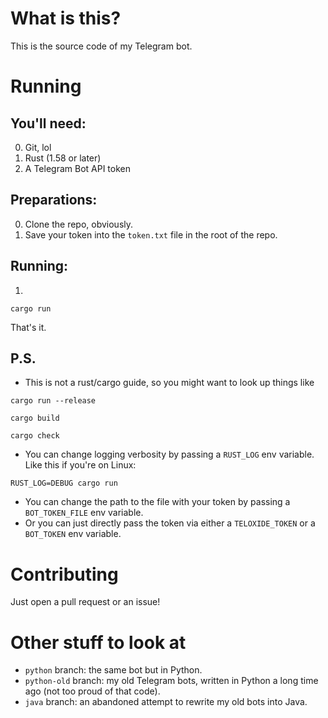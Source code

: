 # What is this?
This is the source code of my Telegram bot.

# Running
## You'll need:
0. Git, lol
1. Rust (1.58 or later)
2. A Telegram Bot API token

## Preparations:
0. Clone the repo, obviously.
1. Save your token into the `token.txt` file in the root of the repo.

## Running:
1.
```shell
cargo run
```
That's it.

## P.S.
* This is not a rust/cargo guide, so you might want to look up things like
```shell
cargo run --release
```
```shell
cargo build
```
```shell
cargo check
```
* You can change logging verbosity by passing a `RUST_LOG` env variable.
Like this if you're on Linux:
```shell
RUST_LOG=DEBUG cargo run
```
* You can change the path to the file with your token
by passing a `BOT_TOKEN_FILE` env variable.
* Or you can just directly pass the token via
either a `TELOXIDE_TOKEN` or a `BOT_TOKEN` env variable.

# Contributing
Just open a pull request or an issue!

# Other stuff to look at
* `python` branch: the same bot but in Python.
* `python-old` branch: my old Telegram bots, written in Python a long time ago (not too proud of that code).
* `java` branch: an abandoned attempt to rewrite my old bots into Java.
